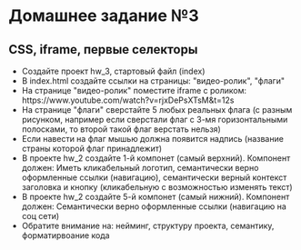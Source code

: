 <h1>Домашнее задание №3</h1>
<h2>CSS, iframe, первые селекторы</h2>

<ul>
<li>
Создайте проект hw_3, стартовый файл (index)
</li>
<li>
В index.html создайте ссылки на страницы: "видео-ролик", "флаги"
</li>
<li>
На странице "видео-ролик" поместите iframe с роликом: https://www.youtube.com/watch?v=rjxDePsXTsM&t=12s
</li>
<li>
На странице "флаги" сверстайте 5 любых реальных флага (с разным рисунком, например если сверстали флаг с 3-мя горизонтальными полосками, то второй такой флаг верстать нельзя)
</li>
<li>
Если навести на флаг мышью должна появится надпись (название страны которой флаг принадлежит)
</li>
<li>
В проекте hw_2 создайте 1-й компонет (самый верхний). Компонент должен: Иметь кликабельный логотип, семантически верно оформленные ссылки (навигацию), семантически верный контекст заголовка и кнопку (кликабельную с возможностью изменять текст)
</li>
<li>
В проекте hw_2 создайте 5-й компонет (самый нижний). Компонент должен: Семантически верно оформленные ссылки (навигацию на соц сети)
</li>
<li>
Обратите внимание на: нейминг, структуру проекта, семантику, форматирвоание кода
</li>
</ul>